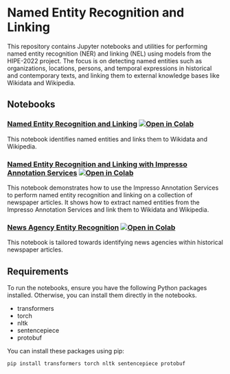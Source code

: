 # Named Entity Recognition and Linking

This repository contains Jupyter notebooks and utilities for performing named entity recognition (NER) and linking (NEL) using models from the HIPE-2022 project. The focus is on detecting named entities such as organizations, locations, persons, and temporal expressions in historical and contemporary texts, and linking them to external knowledge bases like Wikidata and Wikipedia.

## Notebooks

### [Named Entity Recognition and Linking](NE-processing_with_ImpressoHF.ipynb) [![Open in Colab](https://colab.research.google.com/assets/colab-badge.svg)](https://colab.research.google.com/github/impresso/impresso-datalab-notebooks/blob/main/entity/NE-processing_with_ImpressoHF.ipynb?copy=true)

This notebook identifies named entities and links them to Wikidata and Wikipedia. 

### [Named Entity Recognition and Linking with Impresso Annotation Services](NE-processing_with_ImpressoAPI.ipynb) [![Open in Colab](https://colab.research.google.com/assets/colab-badge.svg)](https://colab.research.google.com/github/impresso/impresso-datalab-notebooks/blob/main/entity/NE-processing_with_ImpressoAPI.ipynb?copy=true)

This notebook demonstrates how to use the Impresso Annotation Services to perform named entity recognition and linking on a collection of newspaper articles. It shows how to extract named entities from the Impresso Annotation Services and link them to Wikidata and Wikipedia.

### [News Agency Entity Recognition](newsagency-processing_with_ImpressoHF.ipynb) [![Open in Colab](https://colab.research.google.com/assets/colab-badge.svg)](https://colab.research.google.com/github/impresso/impresso-datalab-notebooks/blob/main/entity/newsagency-processing_with_ImpressoHF.ipynb?copy=true)

This notebook is tailored towards identifying news agencies within historical newspaper articles.


## Requirements

To run the notebooks, ensure you have the following Python packages installed. Otherwise, you can install them directly in the notebooks.

- transformers
- torch
- nltk
- sentencepiece
- protobuf


You can install these packages using pip:

```bash
pip install transformers torch nltk sentencepiece protobuf
```
